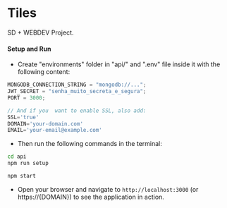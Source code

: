 # Tiles

SD + WEBDEV Project.

#### Setup and Run

- Create "environments" folder in "api/" and ".env" file inside it with the following content:

```typescript
MONGODB_CONNECTION_STRING = "mongodb://...";
JWT_SECRET = "senha_muito_secreta_e_segura";
PORT = 3000;
```


```typescript
// And if you  want to enable SSL, also add:
SSL='true'
DOMAIN='your-domain.com'
EMAIL='your-email@example.com'
```

- Then run the following commands in the terminal:

```bash
cd api
npm run setup 
```

```bash
npm start
```

- Open your browser and navigate to `http://localhost:3000` (or https://{DOMAIN}) to see the application in action.

